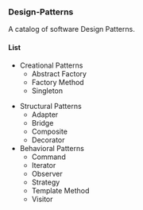 ### Design-Patterns ###

A catalog of software Design Patterns.


#### List ####

+ Creational Patterns
    + Abstract Factory
    + Factory Method
    + Singleton
- Structural Patterns
    + Adapter
    + Bridge
    - Composite
    - Decorator
- Behavioral Patterns
    - Command
    - Iterator
    - Observer
    - Strategy
    - Template Method
    - Visitor
